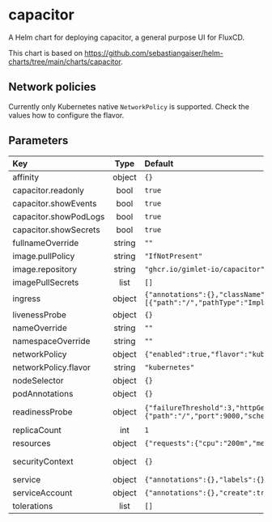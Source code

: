 # capacitor

A Helm chart for deploying capacitor, a general purpose UI for FluxCD.

This chart is based on https://github.com/sebastiangaiser/helm-charts/tree/main/charts/capacitor.

## Network policies
Currently only Kubernetes native `NetworkPolicy` is supported.
Check the values how to configure the flavor.

## Parameters

| Key                   | Type | Default                              | Description      |
|:----------------------|:------:|:-----------------------------------|:-----------------|
| affinity              | object | `{}`                               | Affinities       |
| capacitor.readonly    | bool   | `true`                             |                  |
| capacitor.showEvents  | bool   | `true`                             |                  |
| capacitor.showPodLogs | bool   | `true`                             |                  |
| capacitor.showSecrets | bool   | `true`                             |                  |
| fullnameOverride      | string | `""`                               |                  |
| image.pullPolicy      | string | `"IfNotPresent"`                   |                  |
| image.repository      | string | `"ghcr.io/gimlet-io/capacitor"`    |                  |
| imagePullSecrets      | list   | `[]`                               |                  |
| ingress               | object | `{"annotations":{},"className":"","enabled":false,"hosts":[{"host":"capacitor.example.com","paths":[{"path":"/","pathType":"ImplementationSpecific"}]}],"tls":[]}` | Ingress |
| livenessProbe         | object | `{}`                               | Liveness probe   |
| nameOverride          | string | `""`                               |                  |
| namespaceOverride     | string | `""`                               |                  |
| networkPolicy         | object | `{"enabled":true,"flavor":"kubernetes"}` | Network Policy |
| networkPolicy.flavor  | string | `"kubernetes"`                     | kubernetes       |
| nodeSelector          | object | `{}`                               | Node selectors   |
| podAnnotations        | object | `{}`                               |                  |
| readinessProbe        | object | `{"failureThreshold":3,"httpGet":{"path":"/","port":9000,"scheme":"HTTP"},"initialDelaySeconds":0,"periodSeconds":10,"successThreshold":1,"timeoutSeconds":3}` | Readiness probe |
| replicaCount          | int    | `1`                                |                  |
| resources             | object | `{"requests":{"cpu":"200m","memory":"200Mi"}}` | Resources |
| securityContext       | object | `{}`                               | Security context |
| service               | object | `{"annotations":{},"labels":{},"port":9000,"type":"ClusterIP"}` | Service |
| serviceAccount        | object | `{"annotations":{},"create":true}` | ServiceAccount   |
| tolerations           | list   | `[]`                               | Tolerations      |
